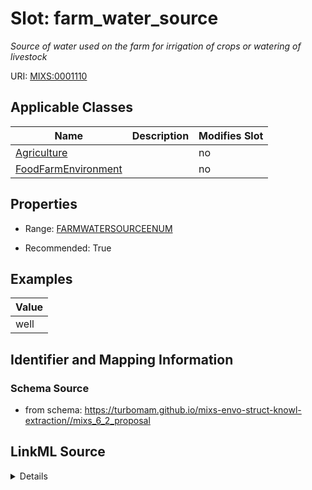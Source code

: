 # Slot: farm_water_source


_Source of water used on the farm for irrigation of crops or watering of livestock_



URI: [MIXS:0001110](https://w3id.org/mixs/0001110)



<!-- no inheritance hierarchy -->




## Applicable Classes

| Name | Description | Modifies Slot |
| --- | --- | --- |
[Agriculture](Agriculture.md) |  |  no  |
[FoodFarmEnvironment](FoodFarmEnvironment.md) |  |  no  |







## Properties

* Range: [FARMWATERSOURCEENUM](FARMWATERSOURCEENUM.md)

* Recommended: True






## Examples

| Value |
| --- |
| well |

## Identifier and Mapping Information







### Schema Source


* from schema: https://turbomam.github.io/mixs-envo-struct-knowl-extraction//mixs_6_2_proposal




## LinkML Source

<details>
```yaml
name: farm_water_source
description: Source of water used on the farm for irrigation of crops or watering
  of livestock
title: farm watering water source
notes:
- farm
- source
- water
examples:
- value: well
  description: was water well (ENVO:01000002)
from_schema: https://turbomam.github.io/mixs-envo-struct-knowl-extraction//mixs_6_2_proposal
rank: 1000
slot_uri: MIXS:0001110
alias: farm_water_source
domain_of:
- Agriculture
- FoodFarmEnvironment
range: FARM_WATER_SOURCE_ENUM
recommended: true

```
</details>